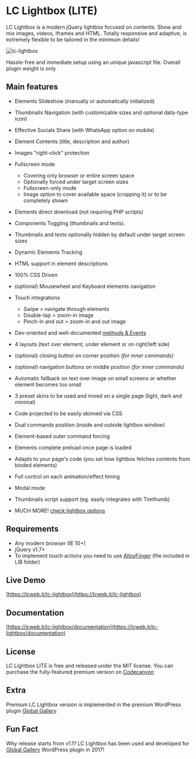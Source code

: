 # LC Lightbox (LITE)
LC Lightbox is a modern jQuery lightbox focused on contents. Show and mix images, videos, iframes and HTML.
Totally responsive and adaptive, is extremely flexible to be tailored in the minimum details!

![lc-lightbox](https://lcweb.it/wp-content/uploads/2018/01/lcl_github_img.png)

Hassle-free and immediate setup using an unique javascript file.
Overall plugin weight is only 


Main features
---

* Elements Slideshow (manually or automatically initialized)
* Thumbnails Navigation (with customizable sizes and optional data-type icon)
* Effective Socials Share (with WhatsApp option on mobile)
* Element Contents (title, description and author)
* Images "right-click" protection

* Fullscreen mode
	* Covering only browser or entire screen space
	* Optionally forced under target screen sizes
	* Fullscreen-only mode
	* Image option to cover available space (cropping it) or to be completely shown

* Elements direct download (not requiring PHP scripts)
* Components Toggling (thumbnails and texts).
* Thumbnails and texts optionally hidden by default under target screen sizes
* Dynamic Elements Tracking
* HTML support in element descriptions
* 100% CSS Driven
* (optional) Mousewheel and Keyboard elements navigation

* Touch integrations
	* Swipe > navigate through elements
	* Double-tap > zoom-in image
	* Pinch-in and out > zoom-in and out image

* Dev-oriented and well-documented [methods & Events](https://lcweb.it/lc-lightbox/documentation?section=methods)
* 4 layouts (text over element, under element or on right/left side)
* (optional) closing button on corner position <em>(for inner commands)</em>
* (optional) navigation buttons on middle position <em>(for inner commands)</em>
* Automatic fallback on text over image on small screens or whether element becomes too small
* 3 preset skins to be used and mixed on a single page (light, dark and minimal)
* Code projected to be easily skinned via CSS
* Dual commands position (inside and outside lightbox window)

* Element-based outer command forcing
* Elements complete preload once page is loaded
* Adapts to your page's code (you set how lightbox fetches contents from binded elements)
* Full control on each animation/effect timing
* Modal mode
* Thumbnails script support (eg. easily integrates with Timthumb)
* MUCH MORE! [check lightbox options](https://lcweb.it/lc-lightbox/documentation?section=opts)

 
Requirements
---

* Any modern browser (IE 10+)
* jQuery v1.7+
* To implement touch actions you need to use [AlloyFinger](https://github.com/AlloyTeam/AlloyFinger/) (file included in LIB folder)


Live Demo
---
[https://lcweb.it/lc-lightbox](https://lcweb.it/lc-lightbox)


Documentation
---
[https://lcweb.it/lc-lightbox/documentation](https://lcweb.it/lc-lightbox/documentation)


License
---

LC Lightbox LITE is free and released under the MIT license.
You can purchase the fully-featured premium version on [Codecanyon](https://codecanyon.net/user/lcweb/portfolio)
 
 
Extra
---

Premium LC Lightbox version is implemented in the premium WordPress plugin [Global Gallery](http://www.lcweb.it/global-gallery)


Fun Fact
---

Why release starts from v1.1? LC Lightbox has been used and developed for [Global Gallery](http://www.lcweb.it/global-gallery) WordPress plugin in 2017!
